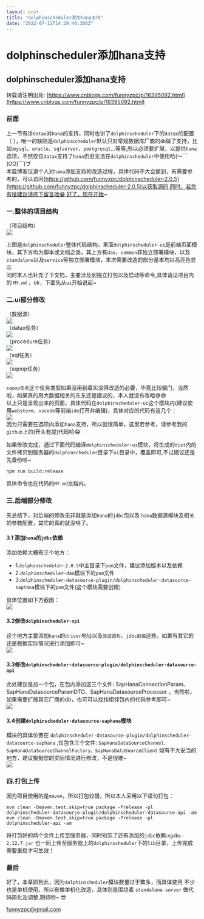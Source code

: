 ```yaml
---
layout: post
title: "dolphinscheduler添加hana支持"
date: "2022-07-11T14:29:40.306Z"
---
```

dolphinscheduler添加hana支持
========================

dolphinscheduler添加hana支持
------------------------

转载请注明出处: [https://www.cnblogs.com/funnyzpc/p/16395092.html](https://www.cnblogs.com/funnyzpc/p/16395092.html)

### 前面

上一节有讲`datax`对`hana`的支持，同时也讲了`dolphinscheduler`下的`datax`的配置（ [](https://www.cnblogs.com/funnyzpc/p/16395104.html)），唯一的缺陷是`dolphinscheduler`默认只对常规数据库厂商的`db`做了支持，比如:`mysql`、`oracle`、`sqlserver`、`postgresql`...等等,所以必须要扩展，以提供`hana`选项，不然仅仅`datax`支持了`hana`仍旧无法在`dolphinscheduler`中使用哈(～￣(OO)￣)ブ  
本篇博客仅讲个人对`hana`添加支持的改造过程，具体代码不大会提到，有需要参考的，可以访问[https://github.com/funnyzpc/dolphinscheduler-2.0.5](https://github.com/funnyzpc/dolphinscheduler-2.0.5)以获取源码,同时，若您有啥建议请底下留言哈😁,好了，现在开始~

### 一.整体的项目结构

（项目结构）  
![](https://img2022.cnblogs.com/blog/1161789/202207/1161789-20220711141803720-368216068.png)

上图是`dolphinscheduler`整体代码结构，里面`dolphinscheduler-ui`是前端页面模块，其下方均为脚本或文档之类，其上方有`dao`、`common`非独立部署模块，以及`standalone`以及`service`等独立部署模块，本次需要改造的部分基本均以高亮色显示  
同时本人也补充了下文档，主要涉及到独立打包以及启动等命令,具体请见项目内的 `MY.md` ，ok，下面先从`ui`开始说起~

### 二.ui部分修改

（数据源）  
![](https://img2022.cnblogs.com/blog/1161789/202207/1161789-20220711142648403-73996225.png)  
（datax任务）  
![](https://img2022.cnblogs.com/blog/1161789/202207/1161789-20220711142655018-1108882929.png)  
（procedure任务）  
![](https://img2022.cnblogs.com/blog/1161789/202207/1161789-20220711142700068-519101721.png)  
（sql任务）  
![](https://img2022.cnblogs.com/blog/1161789/202207/1161789-20220711142704956-1083142944.png)  
（sqoop任务）  
![](https://img2022.cnblogs.com/blog/1161789/202207/1161789-20220711142711475-299603742.png)

`sqoop任务`这个任务类型如果没用到着实没得改造的必要，毕竟比较偏门，当然啦，如果真的用大数据相关的东东还是建议的，本人就没有改哈😅😅  
以上只是呈现出来的页面，具体代码在`dolphinscheduler-ui`这个模块内(建议使用`webstorm`、`vscode`等前端`ide`打开并编辑)，具体对应的代码有这几个：  
![](https://img2022.cnblogs.com/blog/1161789/202207/1161789-20220711143337359-1609163308.png)  
因为只需要在选项内添加`hana`支持，所以就很简单，这里若参考，请参考我的`github`上的(开头有提)代码哈😂

如果修改完成，通过下面代码编译`dolphinscheduler-ui`模块，将生成的`dist`内的文件拷贝到服务器的`dolphinscheduler`目录下`ui`目录中，覆盖即可,不过建议还是先备份哈~

    npm run build:release
    

具体命令也在代码的`MY.md`文档内。

### 三.后端部分修改

先总结下，对后端的修改无非就是添加`hana`的`jdbc`包以及 `hana`数据源模块及相关的参数配置，其它的真的就没啥了。

#### 3.1 添加`hana`的`jdbc`依赖

添加依赖大概有三个地方：

*   1.`dolphinscheduler-2.0.5`中主目录下`pom`文件，建议添加版本以及依赖
*   2.`dolphinscheduler-dao`模块下的`pom`文件
*   3.`dolphinscheduler-datasource-plugin/dolphinscheduler-datasource-saphana`模块下的`pom`文件(这个模块需要创建)

具体位置如下方截图：  
![](https://img2022.cnblogs.com/blog/1161789/202207/1161789-20220711145015342-1522518135.png)

#### 3.2修改`dolphinscheduler-spi`

这个地方主要添加`hana`的`driver`地址以及`验证语句`、`jdbc前缀`这些，如果有其它的还是根据实际情况进行添加即可~  
![](https://img2022.cnblogs.com/blog/1161789/202207/1161789-20220711145318575-1245546690.png)

#### 3.3修改`dolphinscheduler-datasource-plugin/dolphinscheduler-datasource-api`

此处建议是加一个包，在包内添加这三个文件: SapHanaConnectionParam、SapHanaDatasourceParamDTO、SapHanaDatasourceProcessor ，当然啦，如果需要扩展其它厂商的db，也可可以找找相邻包内的代码参考即可~  
![](https://img2022.cnblogs.com/blog/1161789/202207/1161789-20220711145609318-256011161.png)

#### 3.4创建`dolphinscheduler-datasource-saphana`模块

模块的具体位置在 `dolphinscheduler-datasource-plugin/dolphinscheduler-datasource-saphana` ,仅包含三个文件: `SapHanaDataSourceChannel、SapHanaDataSourceChannelFactory、SapHanaDataSourceClient` 如有不大妥当的地方，建议根据您的实际情况进行修改，不是很难~  
![](https://img2022.cnblogs.com/blog/1161789/202207/1161789-20220711145922087-1365324571.png)

### 四.打包上传

因为项目使用的是`maven`，所以打包较慢，所以本人采用以下语句打包：

    mvn clean -Dmaven.test.skip=true package -Prelease -pl dolphinscheduler-datasource-plugin/dolphinscheduler-datasource-api -am
    mvn clean -Dmaven.test.skip=true package -Prelease -pl dolphinscheduler-api -am
    

将打包好的两个文件上传至服务器，同时别忘了还有添加的`jdbc`依赖:`ngdbc-2.12.7.jar` 也一同上传至服务器上的`dolphinscheduler`下的`lib`目录，上传完成需要重启才可生效！

### 最后

好了，本章即到此，因为`dolphinscheduler`模块数量过于繁多，而具体使用 不少也是单机使用，所以有做单机化改造，具体则是围绕着 `standalone-server` 做代码简化及调整,期待哟~ 😎

funnyzpc@gmail.com